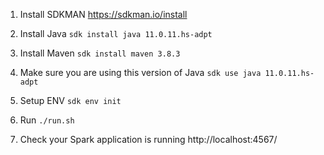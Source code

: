 1. Install SDKMAN 
https://sdkman.io/install

2. Install Java
`sdk install java 11.0.11.hs-adpt`

3. Install Maven
`sdk install maven 3.8.3`

4. Make sure you are using this version of Java
`sdk use java 11.0.11.hs-adpt`

4. Setup ENV
`sdk env init`

5. Run
`./run.sh`

6. Check your Spark application is running
http://localhost:4567/


